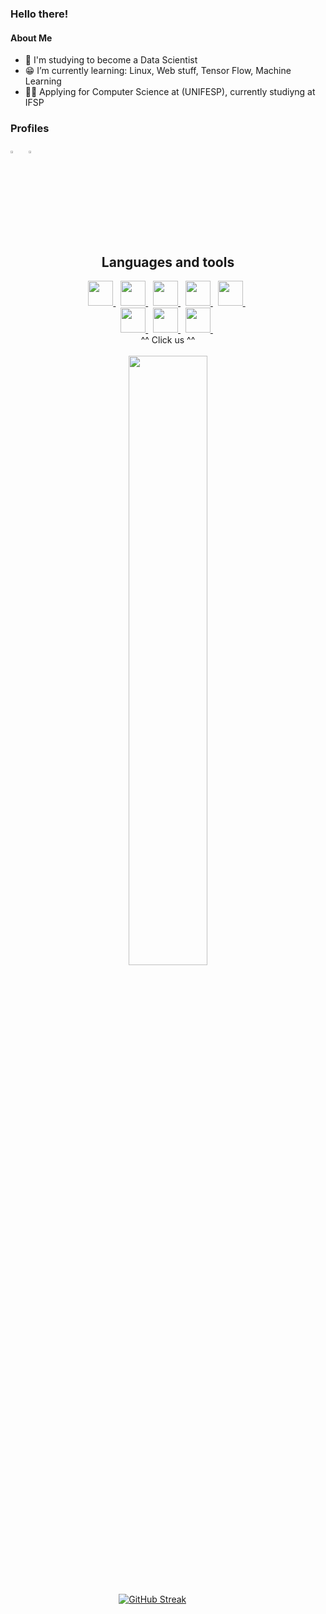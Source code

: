 
### Hello there!
#### About Me
  
- 🤖 I'm studying to become a Data Scientist
- 😁 I’m currently learning: Linux, Web stuff, Tensor Flow, Machine Learning
- 👨‍🎓 Applying for Computer Science at (UNIFESP), currently studiyng at IFSP

<h3>
    Profiles
</h3>

[<img src="https://img.icons8.com/color/48/000000/linkedin.png" width="3.5%"/>](https://www.linkedin.com/in/josé-vitor-sousa-cardoso-requena-b06bb5248/) &nbsp;
[<img src="https://upload.wikimedia.org/wikipedia/commons/8/83/Steam_icon_logo.svg" width="3.5%"/>](https://steamcommunity.com/profiles/76561199003578266/)
  
<h2 align="center">
Languages and tools
</h2>
<div align="center">
<a href="https://www.kernel.org/">
  <img height="40" src="https://imagepng.org/wp-content/uploads/2017/06/pinguim-linux-tux-2-871x1024.png"> 
</a> &nbsp; 
<a href="https://www.python.org">
  <img height="40" src="https://upload.wikimedia.org/wikipedia/commons/thumb/0/0a/Python.svg/1200px-Python.svg.png"> 
</a> &nbsp; 
<a href="https://www.javascript.com">
  <img height="40" src="https://logospng.org/download/javascript/logo-javascript-icon-256.png"> 
</a> &nbsp; 
<a href="https://developer.mozilla.org/pt-BR/docs/Web/CSS">
  <img height="40" src="https://logospng.org/download/css-3/logo-css-3-2048.png"> 
</a> &nbsp; 
<a href="https://developer.mozilla.org/pt-BR/docs/Web/HTML">
  <img height="40" src="https://cdn.cdnlogo.com/logos/h/84/html.svg"> 
</a> &nbsp; 
</div>
<div align="center">
<a href="https://www.tensorflow.org/?hl=pt-br">
  <img height="40" src="[https://ww1.freelogovectors.net/wp-content/uploads/2018/07/tensorflow_logo.png?lossy=1&w=2560&ssl=1](https://upload.wikimedia.org/wikipedia/commons/thumb/2/2d/Tensorflow_logo.svg/1200px-Tensorflow_logo.svg.png)"> 
</a> &nbsp; 
<a href="https://www.arduino.cc">
  <img height="40" src="https://brandslogos.com/wp-content/uploads/images/large/arduino-logo-1.png"> 
</a> &nbsp; 
<a href="https://www.mysql.com">
  <img height="40" src="https://cdn.icon-icons.com/icons2/1381/PNG/512/mysqlworkbench_93532.png"> 
</a> &nbsp; 

</div>
<div align="center">
^^ Click us ^^
</div>
<br>
  
<div align="center">
<a href="https://github.com/anuraghazra/github-readme-stats">
  <img width="50%" align="center" src="https://github-readme-stats.vercel.app/api?username=SpykeTiger&show_icons=true&theme=gruvbox&include_all_commits=true&count_private=true">
</a>
</div>
<br>
  
&nbsp;  &nbsp;  &nbsp;  &nbsp; &nbsp; &nbsp; &nbsp; &nbsp; &nbsp; &nbsp; &nbsp; &nbsp; &nbsp; &nbsp; &nbsp; &nbsp; &nbsp; &nbsp; &nbsp; &nbsp; &nbsp; &nbsp; [![GitHub Streak](https://streak-stats.demolab.com?user=SpykeTiger&theme=gruvbox)](https://git.io/streak-stats)
  
